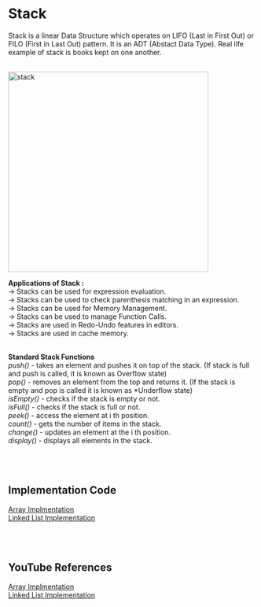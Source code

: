 # Stack 

Stack is a linear Data Structure which operates on LIFO (Last in First Out) or FILO (First in Last Out) pattern.
It is an ADT (Abstact Data Type).
Real life example of stack is books kept on one another.<br/><br/>


<img width="407" alt="stack" src="https://user-images.githubusercontent.com/83531337/157177955-2343b679-b865-44e9-9805-b34856ba4ec1.png">

**Applications of Stack :**<br/>
-> Stacks can be used for expression evaluation.<br/>
-> Stacks can be used to check parenthesis matching in an expression.<br/>
-> Stacks can be used for Memory Management.<br/>
-> Stacks can be used to manage Function Calls.<br/>
-> Stacks are used in Redo-Undo features in editors.<br/>
-> Stacks are used in cache memory.<br/><br/>


**Standard Stack Functions**<br/>
*push()* - takes an element and pushes it on top of the stack. (If stack is full and push is called, it is known as Overflow state)<br/>
*pop()* - removes an element from the top and returns it. (If the stack is empty and pop is called it is known as *Underflow state)<br/>
*isEmpty()* - checks if the stack is empty or not.<br/>
*isFull()* - checks if the stack is full or not.<br/>
*peek()* - access the element at i th position.<br/>
*count()* - gets the number of items in the stack.<br/>
*change()* - updates an element at the i th position.<br/>
*display()* - displays all elements in the stack.<br/>
<br/>
<br/>
<br/>

## Implementation Code


[Array Implmentation](https://github.com/Aashutosh0033/DSA-using-Cpp/edit/main/Stack/Array_Implementation.cpp)<br>
[Linked List Implementation](https://github.com/Aashutosh0033/DSA-using-Cpp/edit/main/Stack/Linked_List_Implementation.cpp)<br>
<br>
<br>
<br>

## YouTube References


[Array Implmentation](https://www.youtube.com/watch?v=08QSylWv6jM&list=PLIY8eNdw5tW_zX3OCzX7NJ8bL1p6pWfgG&index=6)<br>
[Linked List Implementation](https://www.youtube.com/watch?v=q3LA4-JxlcM&list=PLIY8eNdw5tW_zX3OCzX7NJ8bL1p6pWfgG&index=61)<br>







